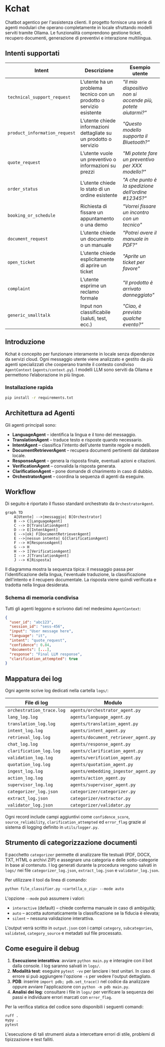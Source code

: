 # Kchat

Chatbot agentico per l'assistenza clienti. Il progetto fornisce una serie di agenti modulari che operano completamente in locale sfruttando modelli serviti tramite Ollama. Le funzionalità comprendono gestione ticket, recupero documenti, generazione di preventivi e interazione multilingua.

## Intenti supportati

| **Intent**                    | **Descrizione**                                              | **Esempio utente**                                      |
| ----------------------------- | ------------------------------------------------------------ | -------------------------------------------------------- |
| `technical_support_request`   | L’utente ha un problema tecnico con un prodotto o servizio esistente | *"Il mio dispositivo non si accende più, potete aiutarmi?"* |
| `product_information_request` | L’utente chiede informazioni dettagliate su un prodotto o servizio   | *"Questo modello supporta il Bluetooth?"*               |
| `quote_request`               | L’utente vuole un preventivo o informazioni su prezzi                | *"Mi potete fare un preventivo per XXX modello?"*       |
| `order_status`                | L’utente chiede lo stato di un ordine esistente                     | *"A che punto è la spedizione dell’ordine #12345?"*     |
| `booking_or_schedule`         | Richiesta di fissare un appuntamento o una demo                       | *"Vorrei fissare un incontro con un tecnico"*           |
| `document_request`            | L’utente chiede un documento o un manuale                             | *"Potrei avere il manuale in PDF?"*                     |
| `open_ticket`                 | L’utente chiede esplicitamente di aprire un ticket                   | *"Aprite un ticket per favore"*                         |
| `complaint`                   | L’utente esprime un reclamo formale                                 | *"Il prodotto è arrivato danneggiato"*                  |
| `generic_smalltalk`           | Input non classificabile (saluti, test, ecc.)                        | *"Ciao, è previsto qualche evento?"*                    |

## Introduzione

Kchat è concepito per funzionare interamente in locale senza dipendenze da servizi cloud. Ogni messaggio utente viene analizzato e gestito da più agenti specializzati che cooperano tramite il contesto condiviso `AgentContext` (`agents/context.py`). I modelli LLM sono serviti da Ollama e permettono l’elaborazione in più lingue.

### Installazione rapida

```bash
pip install -r requirements.txt
```

## Architettura ad Agenti

Gli agenti principali sono:
- **LanguageAgent** – identifica la lingua e il tono del messaggio.
- **TranslationAgent** – traduce testo e risposte quando necessario.
- **IntentAgent** – classifica l'intento dell'utente tramite regole e modelli.
- **DocumentRetrieverAgent** – recupera documenti pertinenti dal database locale.
- **ResponseAgent** – genera la risposta finale, eventuali azioni e citazioni.
- **VerificationAgent** – convalida la risposta generata.
- **ClarificationAgent** – pone domande di chiarimento in caso di dubbio.
- **OrchestratorAgent** – coordina la sequenza di agenti da eseguire.

## Workflow

Di seguito è riportato il flusso standard orchestrato da `OrchestratorAgent`.

```mermaid
graph TD
    A[Utente] -->|messaggio| B[Orchestrator]
    B --> C[LanguageAgent]
    C --> D[TranslationAgent]
    D --> E[IntentAgent]
    E -->|ok| F[DocumentRetrieverAgent]
    E -->|nessun intento| G[ClarificationAgent]
    F --> H[ResponseAgent]
    G --> H
    H --> I[VerificationAgent]
    I --> J[TranslationAgent]
    J --> K[Risposta]
```

Il diagramma mostra la sequenza tipica: il messaggio passa per l'identificazione della lingua, l'eventuale traduzione, la classificazione dell'intento e il recupero documentale. La risposta viene quindi verificata e tradotta nella lingua desiderata.

### Schema di memoria condivisa

Tutti gli agenti leggono e scrivono dati nel medesimo `AgentContext`:

```json
{
  "user_id": "abc123",
  "session_id": "sess-456",
  "input": "User message here",
  "language": "it",
  "intent": "quote_request",
  "confidence": 0.84,
  "documents": [...],
  "response": "Final LLM response",
  "clarification_attempted": true
}
```

## Mappatura dei log

Ogni agente scrive log dedicati nella cartella `logs/`:

| File di log               | Modulo                             |
| ------------------------- | ---------------------------------- |
| `orchestration_trace.log` | `agents/orchestrator_agent.py`     |
| `lang_log.log`            | `agents/language_agent.py`         |
| `translation_log.log`     | `agents/translation_agent.py`      |
| `intent_log.log`          | `agents/intent_agent.py`           |
| `retrieval_log.log`       | `agents/document_retriever_agent.py` |
| `chat_log.log`            | `agents/response_agent.py`         |
| `clarification_log.log`   | `agents/clarification_agent.py`    |
| `validation_log.log`      | `agents/verification_agent.py`     |
| `quotation_log.log`       | `agents/quotation_agent.py`        |
| `ingest_log.log`          | `agents/embedding_ingestor_agent.py` |
| `action_log.log`          | `agents/action_agent.py`           |
| `supervisor_log.log`      | `agents/supervisor_agent.py`       |
| `categorizer_log.json`    | `categorizer/categorizer.py`       |
| `extract_log.json`        | `categorizer/extractor.py`         |
| `validator_log.json`      | `categorizer/validator.py`         |

Ogni record include campi aggiuntivi come `confidence_score`, `source_reliability`, `clarification_attempted` ed `error_flag` grazie al sistema di logging definito in `utils/logger.py`.

## Strumento di categorizzazione documenti

Il pacchetto `categorizer` permette di analizzare file testuali (PDF, DOCX, TXT,
HTML o archivi ZIP) e assegnare una categoria e delle sotto-categorie in base al
contenuto. I log generati durante la procedura vengono salvati in `logs/` nei
file `categorizer_log.json`, `extract_log.json` e `validator_log.json`.

Per utilizzare il tool da linea di comando:

```bash
python file_classifier.py <cartella_o_zip> --mode auto
```

L'opzione `--mode` può assumere i valori:

* `interactive` (default) – chiede conferma manuale in caso di ambiguità;
* `auto` – accetta automaticamente la classificazione se la fiducia è elevata;
* `silent` – nessuna validazione interattiva.

L'output verrà scritto in `output.json` con i campi `category`, `subcategories`,
`validated`, `category_source` e metadati sul file processato.

## Come eseguire il debug

1. **Esecuzione interattiva**: avviare `python main.py` e interagire con il bot dalla console. I log saranno salvati in `logs/`.
2. **Modalità test**: eseguire `pytest -vv` per lanciare i test unitari. In caso di errore si può aggiungere l'opzione `-s` per vedere l'output dettagliato.
3. **PDB**: inserire `import pdb; pdb.set_trace()` nel codice da analizzare oppure avviare l'applicazione con `python -m pdb main.py`.
4. **Analisi dei log**: consultare i file in `logs/` per verificare la sequenza dei passi e individuare errori marcati con `error_flag`.

Per la verifica statica del codice sono disponibili i seguenti comandi:

```bash
ruff .
mypy .
pytest
```

L'esecuzione di tali strumenti aiuta a intercettare errori di stile, problemi di tipizzazione e test falliti.
